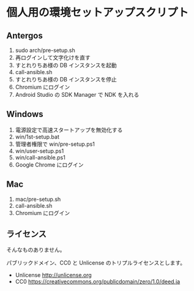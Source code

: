 # 個人用の環境セットアップスクリプト

## Antergos

1. sudo arch/pre-setup.sh
1. 再ログインして文字化けを直す
1. すとれりちあ様の DB インスタンスを起動
1. call-ansible.sh
1. すとれりちあ様の DB インスタンスを停止
1. Chromium にログイン
1. Android Studio の SDK Manager で NDK を入れる

## Windows

1. 電源設定で高速スタートアップを無効化する
1. win/1st-setup.bat
1. 管理者権限で win/pre-setup.ps1
1. win/user-setup.ps1
1. win/call-ansible.ps1
1. Google Chrome にログイン

## Mac

1. mac/pre-setup.sh
1. call-ansible.sh
1. Chromium にログイン

## ライセンス

そんなものありません。

パブリックドメイン、CC0 と Unlicense のトリプルライセンスとします。

- Unlicense http://unlicense.org
- CC0 https://creativecommons.org/publicdomain/zero/1.0/deed.ja
